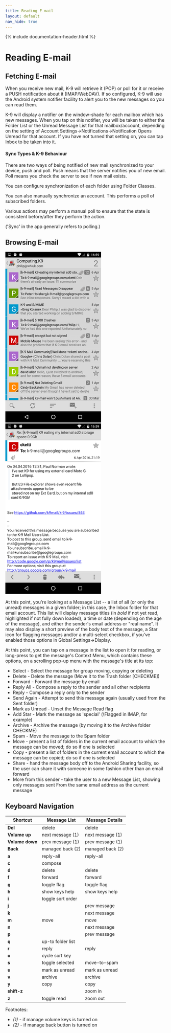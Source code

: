 ```yaml
---
title: Reading E-mail
layout: default
nav_hide: true
---
```


{% include documentation-header.html %}

# Reading E-mail

## Fetching E-mail

When you receive new mail, K-9 will retrieve it (POP) or poll for it or receive a PUSH notification about it (IMAP/WebDAV).  If so configured, K-9 will use the Android system notifier facility to alert you to the new messages so you can read them.

K-9 will display a notifier on the window-shade for each mailbox which has new messages.  When you tap on this notifier, you will be taken to either the Folder List or the Unread Message List for that mailbox/account, depending on the setting of Account Settings->Notifications->Notification Opens Unread for that account.  If you have not turned that setting on, you can tap Inbox to be taken into it.

#### Sync Types & K-9 Behaviour

There are two ways of being notified of new mail synchronized to your device, push and poll. Push means that the server notifies you of new email. Poll means you check the server to see if new mail exists.

You can configure synchronization of each folder using Folder Classes.

You can also manually synchronize an account. This performs a poll of subscribed folders.

Various actions may perform a manual poll to ensure that the state is consistent before/after they perform the action.

('Sync' in the app generally refers to polling.)

## Browsing E-mail

<img src="/assets/img/reading_folder_view.png" width="300" alt="Folder Message List" /> <img src="/assets/img/reading_email_view.png" width="300" alt="Message View" />

At this point, you're looking at a Message List -- a list of all (or only the unread) messages in a given folder; in this case, the Inbox folder for that email account.  This list will display message titles (in *bold* if not yet read, highlighted if not fully down loaded), a time or date (depending on the age of the message), and either the sender's email address or "real name".  It may also display a short preview of the body text of the message, a Star icon for flagging messages and/or a multi-select checkbox, if you've enabled those options in Global Settings->Display.

At this point, you can tap on a message in the list to open it for reading, or long-press to get the message's Context Menu, which contains these options, on a scrolling pop-up menu with the message's title at its top:

* Select - Select the message for group moving, copying or deleting
* Delete - Delete the message (Move it to the Trash folder [CHECKME])
* Forward - Forward the message by email
* Reply All - Compose a reply to the sender and all other recipients
* Reply - Compose a reply only to the sender
* Send Again - Attempt to send this message again (usually used from the Sent folder)
* Mark as Unread - Unset the Message Read flag
* Add Star - Mark the message as 'special' (\Flagged in IMAP, for example)
* Archive - Archive the message (by moving it to the Archive folder CHECKME)
* Spam - Move the message to the Spam folder
* Move - present a list of folders in the current email account to which the message can be moved; do so if one is selected
* Copy - present a list of folders in the current email account to which the message can be copied; do so if one is selected
* Share - hand the message body off to the Android Sharing facility, so the user can share it with someone in some fashion other than an email forward
* More from this sender - take the user to a new Message List, showing only messages sent From the same email address as the current message

## Keyboard Navigation

<table>
<thead>
<tr><th>Shortcut</th><th>Message List</th><th>Message Details</th></tr>
</thead>
<tbody>
<tr><td><b>Del</b></td><td>delete</td><td>delete</td></tr>
<tr><td><b>Volume up</b></td><td>next message (1)</td><td>next message (1)</td></tr>
<tr><td><b>Volume down</b></td><td>prev message (1)</td><td>prev message (1)</td></tr>
<tr><td><b>Back</b></td><td>managed back (2)</td><td>managed back (2)</td></tr>
<tr><td><b>a</b></td><td>reply-all</td><td>reply-all</td></tr>
<tr><td><b>c</b></td><td>compose</td><td></td></tr>
<tr><td><b>d</b></td><td>delete</td><td>delete</td></tr>
<tr><td><b>f</b></td><td>forward</td><td>forward</td></tr>
<tr><td><b>g</b></td><td>toggle flag</td><td>toggle flag</td></tr>
<tr><td><b>h</b></td><td>show keys help</td><td>show keys help</td></tr>
<tr><td><b>i</b></td><td>toggle sort order</td><td></td></tr>
<tr><td><b>j</b></td><td></td><td>prev message</td></tr>
<tr><td><b>k</b></td><td></td><td>next message</td></tr>
<tr><td><b>m</b></td><td>move</td><td>move</td></tr>
<tr><td><b>n</b></td><td></td><td>next message</td></tr>
<tr><td><b>p</b></td><td></td><td>prev message</td></tr>
<tr><td><b>q</b></td><td>up-to folder list</td><td></td></tr>
<tr><td><b>r</b></td><td>reply</td><td>reply</td></tr>
<tr><td><b>o</b></td><td>cycle sort key</td><td></td></tr>
<tr><td><b>s</b></td><td>toggle selected</td><td>move-to-spam</td></tr>
<tr><td><b>u</b></td><td>mark as unread</td><td>mark as unread</td></tr>
<tr><td><b>v</b></td><td>archive</td><td>archive</td></tr>
<tr><td><b>y</b></td><td>copy</td><td>copy</td></tr>
<tr><td><b>shift-z</b></td><td></td><td>zoom in</td></tr>
<tr><td><b>z</b></td><td>toggle read</td><td>zoom out</td></tr>
</tbody>
</table>

Footnotes:

  * *(1)* - if manage volume keys is turned on
  * *(2)* - if manage back button is turned on
